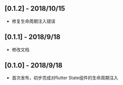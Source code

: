## [0.1.2] - 2018/10/15

* 修复生命周期注入错误

## [0.1.1] - 2018/9/18

* 修改文档

## [0.1.0] - 2018/9/18

* 首次发布，初步完成对flutter State组件的生命周期注入
